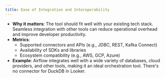 ```yaml
---
title: Ease of Integration and Interoperability
---
```

- **Why it matters**: The tool should fit well with your existing tech stack. Seamless integration with other tools can reduce operational overhead and improve developer productivity.
- **Metrics**:
    - Supported connectors and APIs (e.g., JDBC, REST, Kafka Connect)
    - Availability of SDKs and libraries
    - Ecosystem compatibility (e.g., AWS, GCP, Azure)
- **Example**: Airflow integrates well with a wide variety of databases, cloud providers, and other tools, making it an ideal orchestration tool. There's no connector for DuckDB in Looker.